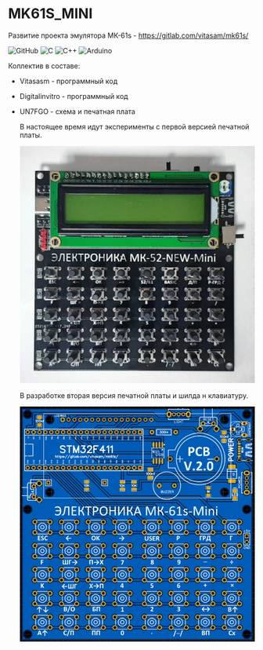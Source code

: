 # MK61S_MINI
Развитие проекта эмулятора МК-61s - https://gitlab.com/vitasam/mk61s/


![GitHub](https://img.shields.io/badge/github-%23121011.svg?style=for-the-badge&logo=github&logoColor=white)
![C](https://img.shields.io/badge/c-%2300599C.svg?style=for-the-badge&logo=c&logoColor=white) 
![C++](https://img.shields.io/badge/c++-%2300599C.svg?style=for-the-badge&logo=c%2B%2B&logoColor=white)
![Arduino](https://img.shields.io/badge/-Arduino-00979D?style=for-the-badge&logo=Arduino&logoColor=white)

Коллектив в составе:
- Vitasasm - программный код
- Digitalinvitro - программный код
- UN7FGO - схема и печатная плата

  В настоящее время идут эксперименты с первой версией печатной платы.

  ![первая версия](https://github.com/UN7FGO/MK61S_MINI/blob/main/mk61s_nin_v1.jpg)

  В разработке вторая версия печатной платы и шилда н клавиатуру.

  ![вторая версия](https://github.com/UN7FGO/MK61S_MINI/blob/main/pcb_mk61s_mini_v2.png)
